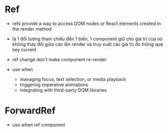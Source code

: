 # Ref

- refs provide a way to access DOM nodes or React elements created in the render method
- là 1 đối tượng tham chiếu đến 1 biến, 1 component giữ cho giá trị của nó không thay đổi giữa các lần render và truy xuất các giá trị đó thông qua key current
- ref change don't make component re-render

- use when
  - managing focus, text selection, or media playback
  - triggering imperative animations
  - integrating with third-party DOM libraries

# ForwardRef

- use when ref component
